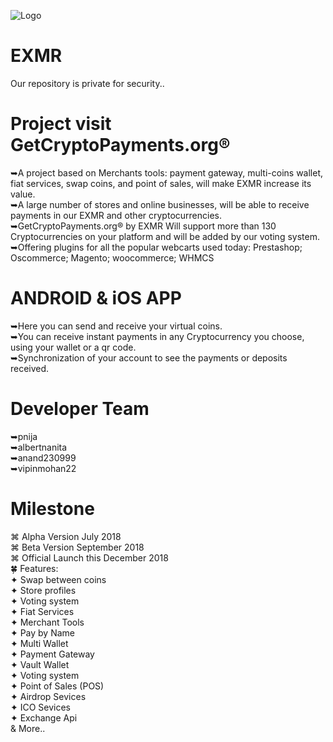 ![Logo](https://github.com/eXMRcoin/Ethereum-Monero/blob/master/eXMR-master/logo1.png?raw=true)
# EXMR 
Our repository is private for security.. 
# Project visit GetCryptoPayments.org®
➥A project based on Merchants tools: payment gateway, multi-coins wallet, fiat services, swap coins,  and point of sales, will make EXMR increase its value.<br> 
➥A large number of stores and online businesses, will be able to receive payments in our EXMR and other cryptocurrencies.<br>
➥GetCryptoPayments.org® by EXMR  Will support more than 130 Cryptocurrencies on your platform and will be added by our voting system.<br>
➥Offering plugins for all the popular webcarts used today: Prestashop; Oscommerce; Magento; woocommerce; WHMCS

# ANDROID & iOS APP<br>
➥Here you can send and receive your virtual coins.<br>
➥You can receive instant payments in any Cryptocurrency you choose, using your wallet or a qr code. <br>
➥Synchronization of your account to see the payments or deposits received.<br>

# Developer Team<br>
➥pnija<br>
➥albertnanita<br>
➥anand230999<br>
➥vipinmohan22<br>

# Milestone<br>
⌘ Alpha Version July 2018<br>
⌘ Beta Version September 2018<br>
⌘ Official Launch this December 2018<br>
🍀 Features: <br>
✦ Swap between coins<br>
✦ Store profiles<br>
✦ Voting system<br>
✦ Fiat Services<br>
✦ Merchant Tools<br>
✦ Pay by Name<br>
✦ Multi Wallet<br>
✦ Payment Gateway<br>
✦ Vault Wallet<br> 
✦ Voting system<br>
✦ Point of Sales (POS)<br>
✦ Airdrop Sevices<br>
✦ ICO Sevices<br>
✦ Exchange Api<br>
& More..
